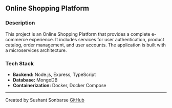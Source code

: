 ## Online Shopping Platform

### Description

This project is an Online Shopping Platform that provides a complete e-commerce experience. It includes services for user authentication, product catalog, order management, and user accounts. The application is built with a microservices architecture.

### Tech Stack

- **Backend:** Node.js, Express, TypeScript
- **Database:** MongoDB
- **Containerization:** Docker, Docker Compose

---

Created by Sushant Sonbarse
[GitHub](https://github.com/sonbarse17)

